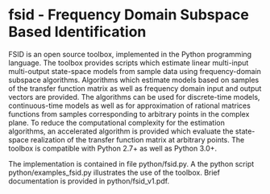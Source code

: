 # fsid - Frequency Domain Subspace Based Identification
FSID is an open source toolbox, implemented in the Python programming language. 
The toolbox provides scripts which estimate linear multi-input multi-output 
state-space models from sample data using frequency-domain subspace algorithms. 
Algorithms which estimate models based on samples of the transfer function matrix 
as well as frequency domain input and output vectors are provided. The
algorithms can be used for discrete-time models, continuous-time
models as well as for approximation of rational matrices functions from
samples corresponding to arbitrary points in the complex plane.
To reduce the computational complexity for the estimation
algorithms, an accelerated algorithm is provided which evaluate the
state-space realization of the transfer function matrix at arbitrary
points. The toolbox is compatible with Python 2.7+ as well as Python 3.0+.
  
The implementation is contained in file python/fsid.py. A the python script python/examples_fsid.py 
illustrates the use of the toolbox. Brief documentation is provided in python/fsid_v1.pdf.

